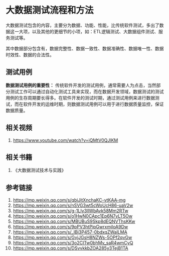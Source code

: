 # 大数据测试流程和方法


大数据测试包含的内容，主要分为数据、功能、性能，比传统软件测试，多出了数据这一大项，以及其他的更细节的小项，如：ETL逻辑测试、大数据组件测试、服务测试等。

其中数据部分包含有，数据完整性、数据一致性、数据准确性、数据唯一性、数据时效性、数据的合法性。

## 测试用例

**数据测试用例的重要性：**
传统软件开发的测试用例，通常需要人为点击，当然部分测试工作可以通过自动化测试工具来实现，而在数据开发领域，数据测试的测试用例的生存周期要长得多。在软件开发的测试时期，通过测试用例来进行数据测试，而在软件开发的运维时期，则数据测试用例可以用于进行数据质量监控，保证数据质量。


## 相关视频
1. https://www.youtube.com/watch?v=iQMtV0QJlKM


## 相关书籍
1. 《大数据测试技术与实践》


## 参考链接
1. https://mp.weixin.qq.com/s/qbiJitXnchaKC-vtKAA-mg
2. https://mp.weixin.qq.com/s/nSVG3wt5cWoUcH86-uaV2w
3. https://mp.weixin.qq.com/s/g-1LIy3llWbAvk58Mm2RTw
4. https://mp.weixin.qq.com/s/o1HwN0CApc1Ep6N7vLT5Ow
5. https://mp.weixin.qq.com/s/MBUBuS9Skp8dEQNVThsKKw
6. https://mp.weixin.qq.com/s/9pPV3htPipGwrxmjloA9Dw
7. https://mp.weixin.qq.com/s/_IBj3P457-0bdxqZWalLMA
8. https://mp.weixin.qq.com/s/GvjJGsH8NZWs-5OPf2qvGw
9. https://mp.weixin.qq.com/s/3o2CITw0bhMv_saR4wmCyQ
10. https://mp.weixin.qq.com/s/DSvvkkbZOA285y3TejB1TA